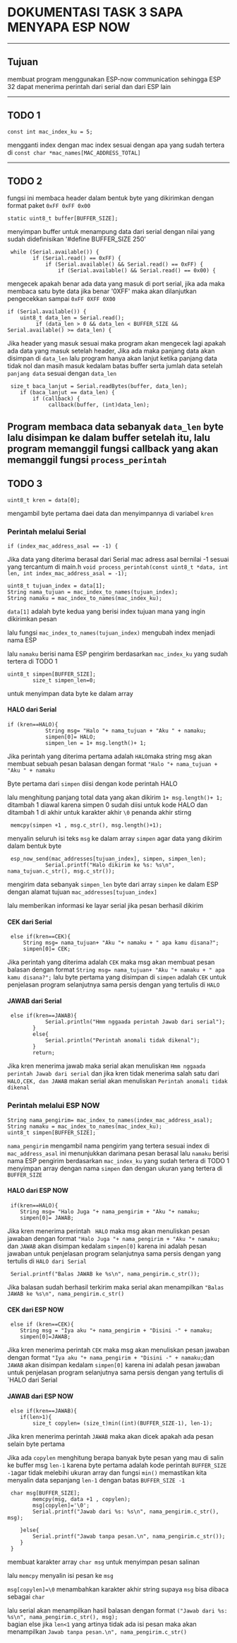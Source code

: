 # DOKUMENTASI TASK 3 SAPA MENYAPA ESP NOW
---
## Tujuan
membuat program menggunakan ESP-now communication sehingga ESP 32 dapat menerima perintah dari serial dan dari ESP lain

---
## TODO 1
```
const int mac_index_ku = 5;
```
mengganti index dengan mac index sesuai dengan apa yang sudah tertera di  `const char *mac_names[MAC_ADDRESS_TOTAL]`

---
## TODO 2
fungsi ini membaca header dalam bentuk byte yang dikirimkan dengan format paket `0xFF 0xFF 0x00`
```
static uint8_t buffer[BUFFER_SIZE];
```
menyimpan buffer untuk menampung data dari serial dengan nilai yang sudah didefinisikan '#define BUFFER_SIZE 250'
```
 while (Serial.available()) {
        if (Serial.read() == 0xFF) { 
            if (Serial.available() && Serial.read() == 0xFF) { 
                if (Serial.available() && Serial.read() == 0x00) { 
```
mengecek apakah benar ada data yang masuk di port serial, jika ada maka membaca satu byte data jika benar '0XFF' maka akan dilanjutkan pengecekkan sampai `0xFF 0XFF 0X00`
```
if (Serial.available()) {
    uint8_t data_len = Serial.read();
         if (data_len > 0 && data_len < BUFFER_SIZE && Serial.available() >= data_len) {
```
Jika header yang masuk sesuai maka program akan mengecek lagi apakah ada data yang masuk setelah header, Jika ada maka panjang data akan disimpan di `data_len` lalu program hanya akan lanjut ketika panjang data tidak nol dan masih masuk kedalam batas buffer serta jumlah data setelah `panjang data` sesuai dengan `data_len`
```
 size_t baca_lanjut = Serial.readBytes(buffer, data_len);
    if (baca_lanjut == data_len) {
        if (callback) {
             callback(buffer, (int)data_len);
```
Program membaca data sebanyak `data_len` byte lalu disimpan ke dalam buffer setelah itu, lalu program memanggil fungsi callback yang akan memanggil fungsi `process_perintah`
---
## TODO 3
```
uint8_t kren = data[0];
```
mengambil byte pertama daei data dan menyimpannya di variabel `kren`

### Perintah melalui Serial

```
if (index_mac_address_asal == -1) {
```
Jika data yang diterima berasal dari Serial mac adress asal bernilai -1 sesuai yang tercantum di main.h `void process_perintah(const uint8_t *data, int len, int index_mac_address_asal = -1);`

```
uint8_t tujuan_index = data[1];
String nama_tujuan = mac_index_to_names(tujuan_index);
String namaku = mac_index_to_names(mac_index_ku);
```
`data[1]` adalah byte kedua yang berisi index tujuan mana yang ingin dikirimkan pesan

lalu fungsi `mac_index_to_names(tujuan_index)` mengubah index menjadi nama ESP

lalu `namaku` berisi nama ESP pengirim berdasarkan `mac_index_ku` yang sudah tertera di TODO 1

```
uint8_t simpen[BUFFER_SIZE];
        size_t simpen_len=0;
```
untuk menyimpan data byte ke dalam array 

#### HALO dari Serial

```
if (kren==HALO){
            String msg= "Halo "+ nama_tujuan + "Aku " + namaku;
            simpen[0]= HALO;
            simpen_len = 1+ msg.length()+ 1;
```

Jika perintah yang diterima pertama adalah `HALO`maka string msg akan membuat sebuah pesan balasan dengan format `"Halo "+ nama_tujuan + "Aku " + namaku` 

Byte pertama dari `simpen` diisi dengan kode perintah HALO 

lalu menghitung panjang total data yang akan dikirim `1+ msg.length()+ 1;`
ditambah 1 diawal karena simpen 0 sudah diisi untuk kode HALO dan ditambah 1 di akhir untuk karakter akhir `\0` penanda akhir stirng

```
 memcpy(simpen +1 , msg.c_str(), msg.length()+1);

```
menyalin seluruh isi teks `msg` ke dalam array `simpen` agar data yang dikirim dalam bentuk byte

```
 esp_now_send(mac_addresses[tujuan_index], simpen, simpen_len);
            Serial.printf("Halo dikirim ke %s: %s\n", nama_tujuan.c_str(), msg.c_str());
```
mengirim data sebanyak `simpen_len` byte dari array `simpen` ke dalam ESP dengan alamat tujuan `mac_addresses[tujuan_index]`

lalu memberikan informasi ke layar serial jika pesan berhasil dikirim 

#### CEK dari Serial
```
 else if(kren==CEK){
     String msg= nama_tujuan+ "Aku "+ namaku + " apa kamu disana?";
     simpen[0]= CEK;
```
Jika perintah yang diterima adalah `CEK` maka msg akan membuat pesan balasan dengan format `String msg= nama_tujuan+ "Aku "+ namaku + " apa kamu disana?";` lalu byte pertama yang disimpan di `simpen` adalah `CEK` 
untuk penjelasan program selanjutnya sama persis dengan yang tertulis di `HALO`

#### JAWAB dari Serial

```
 else if(kren==JAWAB){
            Serial.println("Hmm nggaada perintah Jawab dari serial");
        }
        else{
            Serial.println("Perintah anomali tidak dikenal");
        }
        return;
```
Jika kren menerima jawab maka serial akan menuliskan `Hmm nggaada perintah Jawab dari serial` dan jika kren tidak menerima salah satu dari `HALO,CEK, dan JAWAB` makan serial akan menuliskan `Perintah anomali tidak dikenal`

### Perintah melalui ESP NOW
```
String nama_pengirim= mac_index_to_names(index_mac_address_asal);
String namaku = mac_index_to_names(mac_index_ku);
uint8_t simpen[BUFFER_SIZE];
```
`nama_pengirim` mengambil nama pengirim yang tertera sesuai index di `mac_address_asal` ini menunjukkan darimana pesan berasal 
lalu `namaku` berisi nama ESP pengirim berdasarkan `mac_index_ku` yang sudah tertera di TODO 1
menyimpan array dengan nama `simpen` dan dengan ukuran yang tertera di `BUFFER_SIZE`

#### HALO dari ESP NOW
```
 if(kren==HALO){
    String msg= "Halo Juga "+ nama_pengirim + "Aku "+ namaku;
    simpen[0]= JAWAB;
```
Jika kren menerima perintah ` HALO` maka msg akan menuliskan pesan jawaban dengan format `"Halo Juga "+ nama_pengirim + "Aku "+ namaku;` dan `JAWAB` akan disimpan kedalam `simpen[0]` karena ini adalah pesan jawaban
untuk penjelasan program selanjutnya sama persis dengan yang tertulis di `HALO dari Serial`
```
 Serial.printf("Balas JAWAB ke %s\n", nama_pengirim.c_str());
```
Jika balasan sudah berhasil terkirim maka serial akan menampilkan `"Balas JAWAB ke %s\n", nama_pengirim.c_str()`

#### CEK dari ESP NOW

```
 else if (kren==CEK){
    String msg = "Iya aku "+ nama_pengirim + "Disini -" + namaku;
    simpen[0]=JAWAB;
```
Jika kren menerima perintah `CEK` maka msg akan menuliskan pesan jawaban dengan format `"Iya aku "+ nama_pengirim + "Disini -" + namaku;`dan `JAWAB` akan disimpan kedalam `simpen[0]` karena ini adalah pesan jawaban
untuk penjelasan program selanjutnya sama persis dengan yang tertulis di `HALO dari Serial

#### JAWAB dari ESP NOW
```
 else if(kren==JAWAB){
    if(len>1){
        size_t copylen= (size_t)min((int)(BUFFER_SIZE-1), len-1);

```
Jika kren menerima perintah `JAWAB` maka akan dicek apakah ada pesan selain byte pertama 

Jika ada `copylen` menghitung berapa banyak byte pesan yang mau di salin ke buffer msg `len-1` karena byte pertama adalah kode perintah `BUFFER_SIZE -1`agar tidak melebihi ukuran array dan fungsi `min()` memastikan kita menyalin data sepanjang `len-1` dengan batas `BUFFER_SIZE -1`

```
 char msg[BUFFER_SIZE];
        memcpy(msg, data +1 , copylen);
        msg[copylen]='\0';
        Serial.printf("Jawab dari %s: %s\n", nama_pengirim.c_str(), msg);

    }else{
        Serial.printf("Jawab tanpa pesan.\n", nama_pengirim.c_str());
    }
 } 
 ```
 membuat karakter array `char msg` untuk menyimpan pesan salinan

 lalu `memcpy` menyalin isi pesan ke `msg` 
 
 `msg[copylen]=\0` menambahkan karakter akhir string supaya `msg` bisa dibaca sebagai `char`

lalu serial akan menampilkan hasil balasan dengan format `("Jawab dari %s: %s\n", nama_pengirim.c_str(), msg);`  
bagian else jika `len<1` yang artinya tidak ada isi pesan maka akan menampilkan `Jawab tanpa pesan.\n", nama_pengirim.c_str()`









